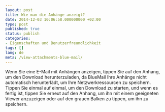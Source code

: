 ```yaml
---
layout: post
title: Wie man die Anhänge anzeigt?
date: 2014-12-03 10:06:58.000000000 +02:00
type: post
published: true
status: publish
categories:
- Eigenschaften und Benutzerfreundlichkeit
tags: []
lang: de
meta: /view-attachments-blue-mail/
---
```


Wenn Sie eine E-Mail mit Anhängen anzeigen, tippen Sie auf den Anhang, um den Download herunterzuladen, da BlueMail Ihre Anhänge nicht automatisch herunterlädt, um Ihre Netzwerkressourcen zu speichern. Tippen Sie einmal auf einmal, um den Download zu starten, und wenn es fertig ist, tippen Sie erneut auf den Anhang, um ihn mit einem geeigneten Viewer anzuzeigen oder auf den grauen Balken zu tippen, um ihn zu speichern.
